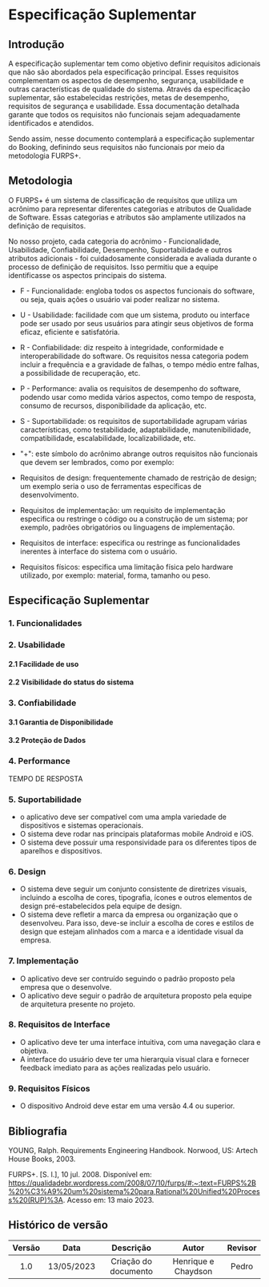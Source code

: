 # Especificação Suplementar

## Introdução

A especificação suplementar tem como objetivo definir requisitos adicionais que não são abordados pela especificação principal. Esses requisitos complementam os aspectos de desempenho, segurança, usabilidade e outras características de qualidade do sistema. Através da especificação suplementar, são estabelecidas restrições, metas de desempenho, requisitos de segurança e usabilidade. Essa documentação detalhada garante que todos os requisitos não funcionais sejam adequadamente identificados e atendidos.

Sendo assim, nesse documento contemplará a especificação suplementar do Booking, definindo seus requisitos não funcionais por meio da metodologia FURPS+.

## Metodologia

O FURPS+ é um sistema de classificação de requisitos que utiliza um acrônimo para representar diferentes categorias e atributos de Qualidade de Software. Essas categorias e atributos são amplamente utilizados na definição de requisitos.

No nosso projeto, cada categoria do acrônimo - Funcionalidade, Usabilidade, Confiabilidade, Desempenho, Suportabilidade e outros atributos adicionais - foi cuidadosamente considerada e avaliada durante o processo de definição de requisitos. Isso permitiu que a equipe identificasse os aspectos principais do sistema.

- F - Funcionalidade: engloba todos os aspectos funcionais do software, ou seja, quais ações o usuário vai poder realizar no sistema.

- U - Usabilidade: facilidade com que um sistema, produto ou interface pode ser usado por seus usuários para atingir seus objetivos de forma eficaz, eficiente e satisfatória.

- R - Confiabilidade: diz respeito à integridade, conformidade e interoperabilidade do software. Os requisitos nessa categoria podem incluir a frequência e a gravidade de falhas, o tempo médio entre falhas, a possibilidade de recuperação, etc.

- P - Performance: avalia os requisitos de desempenho do software, podendo usar como medida vários aspectos, como tempo de resposta, consumo de recursos, disponibilidade da aplicação, etc.

- S - Suportabilidade: os requisitos de suportabilidade agrupam várias características, como testabilidade, adaptabilidade, manutenibilidade, compatibilidade, escalabilidade, localizabilidade, etc.

- "+": este símbolo do acrônimo abrange outros requisitos não funcionais que devem ser lembrados, como por exemplo:

- Requisitos de design: frequentemente chamado de restrição de design; um exemplo seria o uso de ferramentas específicas de desenvolvimento.

- Requisitos de implementação: um requisito de implementação especifica ou restringe o código ou a construção de um sistema; por exemplo, padrões obrigatórios ou linguagens de implementação.

- Requisitos de interface: especifica ou restringe as funcionalidades inerentes à interface do sistema com o usuário.

- Requisitos físicos: especifica uma limitação física pelo hardware utilizado, por exemplo: material, forma, tamanho ou peso.

## Especificação Suplementar

### 1. Funcionalidades

### 2. Usabilidade

#### 2.1 Facilidade de uso

#### 2.2 Visibilidade do status do sistema 

### 3. Confiabilidade

#### 3.1 Garantia de Disponibilidade

#### 3.2 Proteção de Dados

### 4. Performance
TEMPO DE RESPOSTA

### 5. Suportabilidade

- o aplicativo deve ser compatível com uma ampla variedade de dispositivos e sistemas operacionais.
- O sistema deve rodar nas principais plataformas mobile Android e iOS.
- O sistema deve possuir uma responsividade para os diferentes tipos de aparelhos e dispositivos.

### 6. Design

- O sistema deve seguir um conjunto consistente de diretrizes visuais, incluindo a escolha de cores, tipografia, ícones e outros elementos de design pré-estabelecidos pela equipe de design.
- O sistema deve refletir a marca da empresa ou organização que o desenvolveu. Para isso, deve-se incluir a escolha de cores e estilos de design que estejam alinhados com a marca e a identidade visual da empresa. 

### 7. Implementação

- O aplicativo deve ser contruído seguindo o padrão proposto pela empresa que o desenvolve.
- O aplicativo deve seguir o padrão de arquitetura proposto pela equipe de arquitetura presente no projeto.

### 8. Requisitos de Interface

- O aplicativo deve ter uma interface intuitiva, com uma navegação clara e objetiva.
- A interface do usuário deve ter uma hierarquia visual clara e fornecer feedback imediato para as ações realizadas pelo usuário.

### 9. Requisitos Físicos

- O dispositivo Android deve estar em uma versão 4.4 ou superior.


## Bibliografia
YOUNG, Ralph. Requirements Engineering Handbook. Norwood, US: Artech House Books, 2003.

FURPS+. [S. l.], 10 jul. 2008. Disponível em: https://qualidadebr.wordpress.com/2008/07/10/furps/#:~:text=FURPS%2B%20%C3%A9%20um%20sistema%20para,Rational%20Unified%20Process%20(RUP)%3A. Acesso em: 13 maio 2023.

## Histórico de versão

| Versão |    Data    |      Descrição       | Autor |     Revisor      |
| :----: | :--------: | :------------------: | :---: | :--------------: |
|  1.0   | 13/05/2023 | Criação do documento | Henrique e Chaydson  | Pedro |
